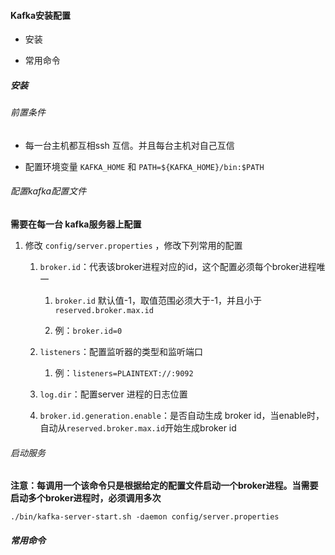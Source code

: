 #### Kafka安装配置

- 安装

- 常用命令









##### 安装

###### 前置条件

- 每一台主机都互相ssh 互信。并且每台主机对自己互信

- 配置环境变量 `KAFKA_HOME` 和 `PATH=${KAFKA_HOME}/bin:$PATH`



###### 配置kafka配置文件

**需要在每一台 kafka服务器上配置**

1. 修改 `config/server.properties` ，修改下列常用的配置
   
   1. `broker.id`：代表该broker进程对应的id，这个配置必须每个broker进程唯一
      
      1. `broker.id` 默认值-1，取值范围必须大于-1，并且小于`reserved.broker.max.id`
      
      2. 例：`broker.id=0`
   
   2. `listeners`：配置监听器的类型和监听端口
      
      1. 例：`listeners=PLAINTEXT://:9092`
   
   3. `log.dir`：配置server 进程的日志位置
   
   4. `broker.id.generation.enable`：是否自动生成 broker id，当enable时，自动从`reserved.broker.max.id`开始生成broker id



###### 启动服务

**注意：每调用一个该命令只是根据给定的配置文件启动一个broker进程。当需要启动多个broker进程时，必须调用多次**

```shell
./bin/kafka-server-start.sh -daemon config/server.properties
```





##### 常用命令




